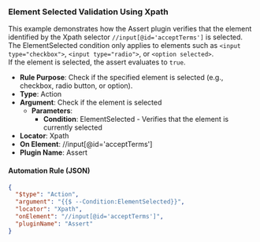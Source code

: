 ### Element Selected Validation Using Xpath

This example demonstrates how the Assert plugin verifies that the element identified by the Xpath selector `//input[@id='acceptTerms']` is selected.  
The ElementSelected condition only applies to elements such as `<input type="checkbox">`, `<input type="radio">`, or `<option selected>`.  
If the element is selected, the assert evaluates to `true`.

- **Rule Purpose**: Check if the specified element is selected (e.g., checkbox, radio button, or option).  
- **Type**: Action  
- **Argument**: Check if the element is selected  
  - **Parameters**:  
    - **Condition**: ElementSelected - Verifies that the element is currently selected  
- **Locator**: Xpath  
- **On Element**: //input[@id='acceptTerms']  
- **Plugin Name**: Assert  

#### Automation Rule (JSON)

```json
{
  "$type": "Action",
  "argument": "{{$ --Condition:ElementSelected}}",
  "locator": "Xpath",
  "onElement": "//input[@id='acceptTerms']",
  "pluginName": "Assert"
}
```

